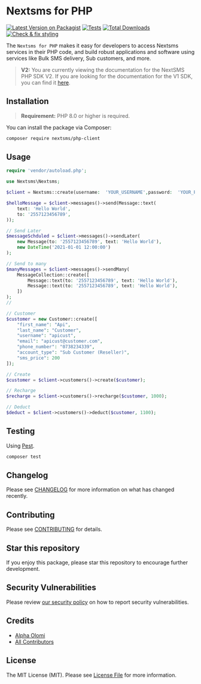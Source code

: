 # Nextsms for PHP

[![Latest Version on Packagist](https://img.shields.io/packagist/v/nextsms/php-client.svg?style=flat-square)](https://packagist.org/packages/nextsms/php-client)
[![Tests](https://github.com/nextsms/php-client/actions/workflows/run-tests.yml/badge.svg?branch=main)](https://github.com/nextsms/php-client/actions/workflows/run-tests.yml)
[![Total Downloads](https://img.shields.io/packagist/dt/nextsms/php-client.svg?style=flat-square)](https://packagist.org/packages/nextsms/php-client)
[![Check & fix styling](https://github.com/nextsms/php-client/actions/workflows/php-cs-fixer.yml/badge.svg)](https://github.com/nextsms/php-client/actions/workflows/php-cs-fixer.yml)

The `Nextsms for PHP` makes it easy for developers to access Nextsms services in their PHP code, and build robust applications and software using services like Bulk SMS delivery, Sub customers, and more.

> **V2:** You are currently viewing the documentation for the NextSMS PHP SDK V2. If you are looking for the documentation for the V1 SDK, you can find it [here](#).


## Installation

> **Requirement:** PHP 8.0 or higher is required.

You can install the package via Composer:

```bash
composer require nextsms/php-client
```

## Usage

```php
require 'vendor/autoload.php';

use Nextsms\Nextsms;

$client = Nextsms::create(username:  'YOUR_USERNAME',password:  'YOUR_PASSWORD');

$helloMessage = $client->messages()->send(Message::text(
    text: 'Hello World',
    to: '2557123456789',
));

// Send Later
$messageSchduled = $client->messages()->sendLater(
    new Message(to: '2557123456789', text: 'Hello World'), 
    new DateTime('2021-01-01 12:00:00')
);

// Send to many
$manyMessages = $client->messages()->sendMany(
    MessageCollection::create([
        Message::text(to: '2557123456789', text: 'Hello World'),
        Message::text(to: '2557123456789', text: 'Hello World'),
    ])
);
// 

// Customer
$customer = new Customer::create([
    "first_name": "Api",
    "last_name": "Customer",
    "username": "apicust",
    "email": "apicust@customer.com",
    "phone_number": "0738234339",
    "account_type": "Sub Customer (Reseller)", 
    "sms_price": 200
]);

// Create
$customer = $client->customers()->create($customer);

// Recharge
$recharge = $client->customers()->recharge($customer, 1000);

// Deduct
$deduct = $client->customers()->deduct($customer, 1100);
```

## Testing

Using [Pest](http://pestphp.com).

```bash
composer test
```

## Changelog

Please see [CHANGELOG](CHANGELOG.md) for more information on what has changed recently.

## Contributing

Please see [CONTRIBUTING](./.github/CONTRIBUTING.md) for details.


## Star this repository

If you enjoy this package, please star this repository to encourage further development.

## Security Vulnerabilities

Please review [our security policy](../../security/policy) on how to report security vulnerabilities.

## Credits

- [Alpha Olomi](https://github.com/nextsms)
- [All Contributors](../../contributors)

## License

The MIT License (MIT). Please see [License File](LICENSE.md) for more information.
